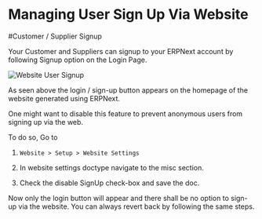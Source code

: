 <!-- add-breadcrumbs -->
# Managing User Sign Up Via Website

#Customer / Supplier Signup

Your Customer and Suppliers can signup to your ERPNext account by following Signup option on the Login Page.

<img class="screenshot" alt="Website User Signup" src="/docs/assets/img/website/website-login.png">

As seen above the login / sign-up button appears on the homepage of the website generated using ERPNext.

One might want to disable this feature to prevent anonymous users from signing up via the web.

To do so, Go to 

1. ` Website > Setup > Website Settings ` 

2. In website settings doctype navigate to the misc section.

3. Check the disable SignUp check-box and save the doc.

Now only the login button will appear and there shall be no option to sign-up via the website. You can always revert back by following the same steps.


<!-- markdown -->